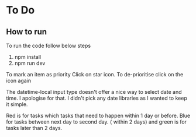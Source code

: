 # To Do

## How to run

To run the code follow below steps
1. npm install
2. npm run dev

To mark an item as priority Click on star icon.  To de-prioritise click on the icon again

The datetime-local input type doesn't offer a nice way to select date and time. I apologise for that. I didn't pick any date libraries as I wanted to keep it simple.

Red is for tasks which tasks that need to happen within 1 day or before.
Blue for tasks between next day to second day. ( within 2 days)
and green is for tasks later than 2 days.
